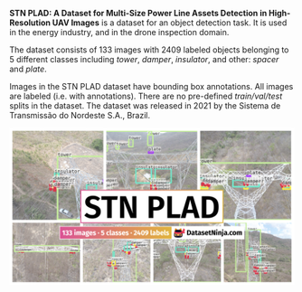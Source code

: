 **STN PLAD: A Dataset for Multi-Size Power Line Assets Detection in High-Resolution UAV Images** is a dataset for an object detection task. It is used in the energy industry, and in the drone inspection domain. 

The dataset consists of 133 images with 2409 labeled objects belonging to 5 different classes including *tower*, *damper*, *insulator*, and other: *spacer* and *plate*.

Images in the STN PLAD dataset have bounding box annotations. All images are labeled (i.e. with annotations). There are no pre-defined <i>train/val/test</i> splits in the dataset. The dataset was released in 2021 by the Sistema de Transmissão do Nordeste S.A., Brazil.

<img src="https://github.com/dataset-ninja/stn-plad/raw/main/visualizations/poster.png">
